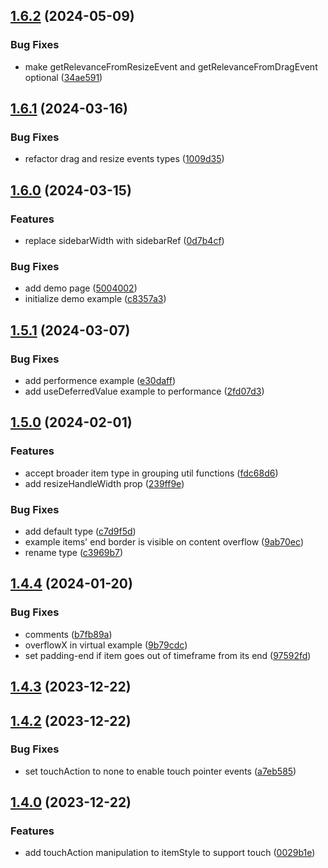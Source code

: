 

## [1.6.2](https://github.com/samuelarbibe/dnd-timeline/compare/dnd-timeline@1.6.1...dnd-timeline@1.6.2) (2024-05-09)


### Bug Fixes

* make getRelevanceFromResizeEvent and getRelevanceFromDragEvent optional ([34ae591](https://github.com/samuelarbibe/dnd-timeline/commit/34ae59172a88c7f8391928ee7191adabcee390e1))

## [1.6.1](https://github.com/samuelarbibe/dnd-timeline/compare/dnd-timeline@1.6.0...dnd-timeline@1.6.1) (2024-03-16)


### Bug Fixes

* refactor drag and resize events types ([1009d35](https://github.com/samuelarbibe/dnd-timeline/commit/1009d35e3d36fef1692ea2b55ca5de9fab53a0e2))

## [1.6.0](https://github.com/samuelarbibe/dnd-timeline/compare/dnd-timeline@1.5.1...dnd-timeline@1.6.0) (2024-03-15)


### Features

* replace sidebarWidth with sidebarRef ([0d7b4cf](https://github.com/samuelarbibe/dnd-timeline/commit/0d7b4cf89b78aaa485321450430cfe4f77364e0f))


### Bug Fixes

* add demo page ([5004002](https://github.com/samuelarbibe/dnd-timeline/commit/50040027d29081734dda8b33d113ceb0e1398d15))
* initialize demo example ([c8357a3](https://github.com/samuelarbibe/dnd-timeline/commit/c8357a393ed596039ab8cbc2f5c97582f6c0b441))

## [1.5.1](https://github.com/samuelarbibe/dnd-timeline/compare/dnd-timeline@1.5.0...dnd-timeline@1.5.1) (2024-03-07)


### Bug Fixes

* add performence example ([e30daff](https://github.com/samuelarbibe/dnd-timeline/commit/e30daff24fab157b63303ea092af3a2a61adece4))
* add useDeferredValue example to performance ([2fd07d3](https://github.com/samuelarbibe/dnd-timeline/commit/2fd07d3a38cf5ae730f305cef77b62cc837d5897))

## [1.5.0](https://github.com/samuelarbibe/dnd-timeline/compare/dnd-timeline@1.4.4...dnd-timeline@1.5.0) (2024-02-01)


### Features

* accept broader item type in grouping util functions ([fdc68d6](https://github.com/samuelarbibe/dnd-timeline/commit/fdc68d6aa292ef3e98bf9d4e3662e91ef07de579))
* add resizeHandleWidth prop ([239ff9e](https://github.com/samuelarbibe/dnd-timeline/commit/239ff9ee7a038de127a6f20295f7075dcfc018f4))


### Bug Fixes

* add default type ([c7d9f5d](https://github.com/samuelarbibe/dnd-timeline/commit/c7d9f5defdf7f69488982daf2d6704e0f09bba4c))
* example items' end border is visible on content overflow ([9ab70ec](https://github.com/samuelarbibe/dnd-timeline/commit/9ab70ec194188ca8441e921b0fc2c9c96060451b))
* rename type ([c3969b7](https://github.com/samuelarbibe/dnd-timeline/commit/c3969b7aa291f45781cacb1470d3f601c5c743e3))

## [1.4.4](https://github.com/samuelarbibe/dnd-timeline/compare/dnd-timeline@1.4.3...dnd-timeline@1.4.4) (2024-01-20)


### Bug Fixes

* comments ([b7fb89a](https://github.com/samuelarbibe/dnd-timeline/commit/b7fb89a899ceb2414dd7f4a6cf6f7701a826df36))
* overflowX in virtual example ([9b79cdc](https://github.com/samuelarbibe/dnd-timeline/commit/9b79cdcbd5ffb05d3c4ffe1b89d2c2ff86708269))
* set padding-end if item goes out of timeframe from its end ([97592fd](https://github.com/samuelarbibe/dnd-timeline/commit/97592fd11c2d85af5500141ffa60da30698a3d26))

## [1.4.3](https://github.com/samuelarbibe/dnd-timeline/compare/dnd-timeline@1.4.2...dnd-timeline@1.4.3) (2023-12-22)

## [1.4.2](https://github.com/samuelarbibe/dnd-timeline/compare/dnd-timeline@1.4.0...dnd-timeline@1.4.2) (2023-12-22)


### Bug Fixes

* set touchAction to none to enable touch pointer events ([a7eb585](https://github.com/samuelarbibe/dnd-timeline/commit/a7eb585912eb5d5e61f0b0ec76b2689c220c999f))

## [1.4.0](https://github.com/samuelarbibe/dnd-timeline/compare/dnd-timeline@1.3.1...dnd-timeline@1.4.0) (2023-12-22)


### Features

* add touchAction manipulation to itemStyle to support touch ([0029b1e](https://github.com/samuelarbibe/dnd-timeline/commit/0029b1ee0a33744deee325bf169ddc0cc9b44be8))
